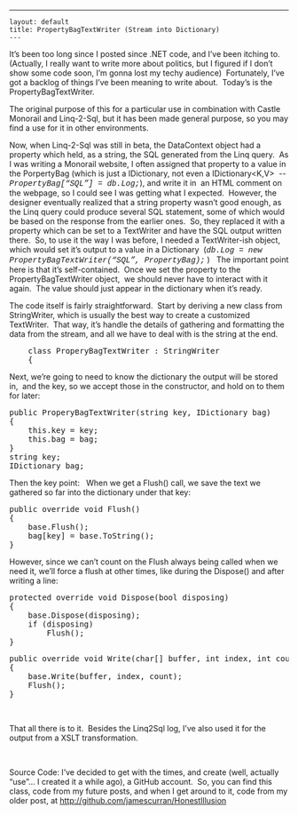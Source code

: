   ---
    layout: default
    title: PropertyBagTextWriter (Stream into Dictionary)
    ---

  <p>It’s been too long since I posted since .NET code, and I’ve been itching to.  (Actually, I really want to write more about politics, but I figured if I don’t show some code soon, I’m gonna lost my techy audience)  Fortunately, I’ve got a backlog of things I’ve been meaning to write about.  Today’s is the PropertyBagTextWriter.</p>  <p>The original purpose of this for a particular use in combination with Castle Monorail and Linq-2-Sql, but it has been made general purpose, so you may find a use for it in other environments.  </p>  <p>Now, when Linq-2-Sql was still in beta, the DataContext object had a property which held, as a string, the SQL generated from the Linq query.  As I was writing a Monorail website, I often assigned that property to a value in the PorpertyBag (which is just a IDictionary, not even a IDictionary&lt;K,V&gt;  -- <font face="Courier New"><i>PropertyBag[“SQL”] = db.Log;</i></font>), and write it in  an HTML comment on the webpage, so I could see I was getting what I expected.  However, the designer eventually realized that a string property wasn’t good enough, as the Linq query could produce several SQL statement, some of which would be based on the response from the earlier ones.  So, they replaced it with a property which can be set to a TextWriter and have the SQL output written there.  So, to use it the way I was before, I needed a TextWriter-ish object, which would set it’s output to a value in a Dictionary  (<font face="Courier New"><i>db.Log = new PropertyBagTextWriter(“SQL”, PropertyBag);</i></font> )   The important point here is that it’s self-contained.  Once we set the property to the PropertyBagTextWriter object,  we should never have to interact with it again.  The value should just appear in the dictionary when it’s ready.</p>  <p>The code itself is fairly straightforward.  Start by deriving a new class from StringWriter, which is usually the best way to create a customized TextWriter.  That way, it’s handle the details of gathering and formatting the data from the stream, and all we have to deal with is the string at the end.</p>  <pre class="csharpcode">    <span class="kwrd">class</span> ProperyBagTextWriter : StringWriter
    {</pre>

<p>Next, we’re going to need to know the dictionary the output will be stored in,  and the key, so we accept those in the constructor, and hold on to them for later:</p>

<pre class="csharpcode"><span class="kwrd">public</span> ProperyBagTextWriter(<span class="kwrd">string</span> key, IDictionary bag)
{
    <span class="kwrd">this</span>.key = key;
    <span class="kwrd">this</span>.bag = bag;
}
<span class="kwrd">string</span> key;
IDictionary bag;</pre>

<p>Then the key point:   When we get a Flush() call, we save the text we gathered so far into the dictionary under that key:</p>

<pre class="csharpcode"><span class="kwrd">public</span> <span class="kwrd">override</span> <span class="kwrd">void</span> Flush()
{
    <span class="kwrd">base</span>.Flush();
    bag[key] = <span class="kwrd">base</span>.ToString();
}</pre>

<p>However, since we can’t count on the Flush always being called when we need it, we’ll force a flush at other times, like during the Dispose() and after writing a line:</p>

<pre class="csharpcode"><span class="kwrd">protected</span> <span class="kwrd">override</span> <span class="kwrd">void</span> Dispose(<span class="kwrd">bool</span> disposing)
{
    <span class="kwrd">base</span>.Dispose(disposing);
    <span class="kwrd">if</span> (disposing)
        Flush();
}</pre>

<pre class="csharpcode"><span class="kwrd">public</span> <span class="kwrd">override</span> <span class="kwrd">void</span> Write(<span class="kwrd">char</span>[] buffer, <span class="kwrd">int</span> index, <span class="kwrd">int</span> count)
{
    <span class="kwrd">base</span>.Write(buffer, index, count);
    Flush();
}</pre>

<p> </p>

<p>That all there is to it.  Besides the Linq2Sql log, I’ve also used it for the output from a XSLT transformation.</p>

<p> </p>

<p>Source Code: I’ve decided to get with the times, and create (well, actually “use”… I created it a while ago), a GitHub account.  So, you can find this class, code from my future posts, and when I get around to it, code from my older post, at <a href="http://github.com/jamescurran/HonestIllusion">http://github.com/jamescurran/HonestIllusion</a></p>